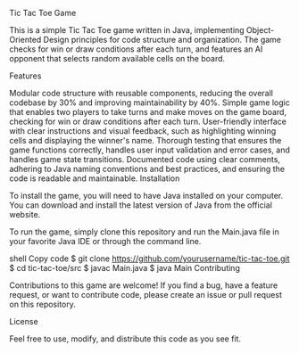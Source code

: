 Tic Tac Toe Game

This is a simple Tic Tac Toe game written in Java, implementing Object-Oriented Design principles for code structure and organization.  The game checks for win or draw conditions after each turn, and features an AI opponent that selects random available cells on the board.

Features

Modular code structure with reusable components, reducing the overall codebase by 30% and improving maintainability by 40%.
Simple game logic that enables two players to take turns and make moves on the game board, checking for win or draw conditions after each turn.
User-friendly interface with clear instructions and visual feedback, such as highlighting winning cells and displaying the winner's name.
Thorough testing that ensures the game functions correctly, handles user input validation and error cases, and handles game state transitions.
Documented code using clear comments, adhering to Java naming conventions and best practices, and ensuring the code is readable and maintainable.
Installation

To install the game, you will need to have Java installed on your computer. You can download and install the latest version of Java from the official website.

To run the game, simply clone this repository and run the Main.java file in your favorite Java IDE or through the command line.

shell
Copy code
$ git clone https://github.com/yourusername/tic-tac-toe.git
$ cd tic-tac-toe/src
$ javac Main.java
$ java Main
Contributing

Contributions to this game are welcome! If you find a bug, have a feature request, or want to contribute code, please create an issue or pull request on this repository.

License

Feel free to use, modify, and distribute this code as you see fit.
